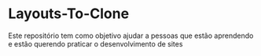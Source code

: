 # Layouts-To-Clone
Este repositório tem como objetivo ajudar a pessoas que estão aprendendo e estão querendo praticar o desenvolvimento de sites
